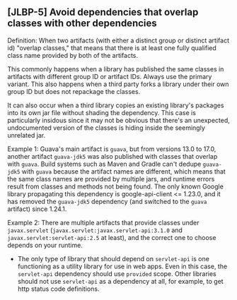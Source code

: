 [JLBP-5] Avoid dependencies that overlap classes with other dependencies
------------------------------------------------------------------------

Definition: When two artifacts (with either a distinct group or distinct
  artifact id) "overlap classes," that means that there is at least one
  fully qualified class name provided by both of the artifacts.

This commonly happens when a library has published the same classes in
artifacts with different group ID or artifact IDs. Always use the primary variant.
This also happens when a third party forks a library under their own group
ID but does not repackage the classes.

It can also occur when a third library copies an existing library's packages
into its own jar file without shading the dependency. This case is particularly
insidous since it may not be obvious that there's an unexpected, undocumented
version of the classes is hiding inside the seemingly unrelated jar. 

Example 1: Guava's main artifact is `guava`, but from versions 13.0 to 17.0,
  another artifact `guava-jdk5` was also published with classes that overlap
  with `guava`. Build systems such as Maven and Gradle can't dedupe `guava-jdk5`
  with `guava` because the artifact names are different, which means that the
  same class names are provided by multiple jars, and runtime errors result from
  classes and methods not being found. The only known Google library propagating
  this dependency is google-api-client <= 1.23.0, and it has removed the
  `guava-jdk5` dependency (and switched to the `guava` artifact) since 1.24.1.

Example 2: There are multiple artifacts that provide classes under
  `javax.servlet` (`javax.servlet:javax.servlet-api:3.1.0` and
  `javax.servlet:servlet-api:2.5` at least), and the correct one to choose
  depends on your runtime.
  - The only type of library that should depend on `servlet-api` is one
    functioning as a utility library for use in web apps. Even in this case, the
    `servlet-api` dependency should use `provided` scope. Other libraries should
    not use `servlet-api` as a dependency at all, for example, to get http
    status code definitions.
